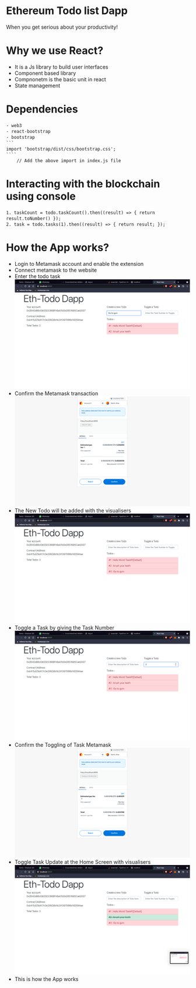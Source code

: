 # Ethereum Todo list Dapp
When you get serious about your productivity!

# Why we use React?
- It is a Js library to build user interfaces
- Component based library
- Compnonetm is the basic unit in react
- State management

# Dependencies
    - web3
    - react-bootstrap
    - bootstrap 
    ```
    import 'bootstrap/dist/css/bootstrap.css'; 
    ````
        // Add the above import in index.js file
    
 
# Interacting with the blockchain using console
    1. taskCount = todo.taskCount().then((result) => { return result.toNumber() });
    2. task = todo.tasks(1).then((result) => { return result; });

# How the App works?
- Login to Metamask account and enable the extension
- Connect metamask to the website
- Enter the todo task 
![EnteringTask](/screenshots/enteringtask.png)
- Confirm the Metamask transaction
![EnteringTask](/screenshots/confirmentermetamask.png)
- The New Todo will be added with the visualisers
![EnteringTask](/screenshots/newTodoAdded.png)
- Toggle a Task by giving the Task Number
![EnteringTask](/screenshots/toggleTask.png)
- Confirm the Toggling of Task Metamask
![EnteringTask](/screenshots/toggleConfirmMetamask.png)
- Toggle Task Update at the Home Screen with visualisers
![EnteringTask](/screenshots/toggleHome.png)
- This is how the App works


